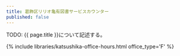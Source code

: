 ```yaml
---
title: 葛飾区リリオ亀有図書サービスカウンター
published: false
---
```


TODO: {{ page.title }}について記述する。

{% include libraries/katsushika-office-hours.html office_type='F' %}
